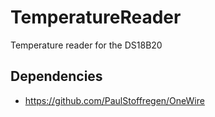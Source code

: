 # TemperatureReader
Temperature reader for the DS18B20

## Dependencies
- https://github.com/PaulStoffregen/OneWire
